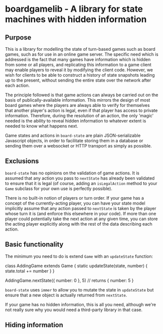 boardgamelib - A library for state machines with hidden information
===================================================================

## Purpose

This is a library for modelling the state of turn-based games such as board games, such as for use
in an online game server. The specific need which is addressed is the fact that many games have
information which is hidden from some or all players, and replicating this information to a game
client may enable players to reveal it by modifying the client code. However, we wish for clients
to be able to construct a history of state snapshots leading up to the present, without sending
the entire state over the network after each action.

The principle followed is that game actions can always be carried out on the basis of publically-available
information. This mirrors the design of most board games where the players are always able to verify for
themselves that another player's action is legal, even if that player has access to private information.
Therefore, during the resolution of an action, the only 'magic' needed is the ability to reveal hidden
information to whatever extent is needed to know what happens next.

Game states and actions in `board-state` are plain JSON-serializable Javascript objects, in order
to facilitate storing them in a database or sending them over a websocket or HTTP transport as
simply as possible.

## Exclusions

`board-state` has no opinions on the validation of game actions. It is assumed that any action you
pass to `nextState` has already been validated to ensure that it is legal (of course, adding an
`isLegalAction` method to your `Game` subclass for your own use is perfectly possible).

There is no built-in notion of players or turn order. If your game has a concept of the currently-acting player,
you can have your state model implicitly assume that any action passed to `nextState` is taken
by the player whose turn it is (and enforce this elsewhere in your code). If more than one player
could potentially take the next action at any given time, you can store the acting player
explicitly along with the rest of the data describing each action.

## Basic functionality

The minimum you need to do is extend `Game` with an `updateState` function:

  class AddingGame extends Game {
      static updateState(state, number) {
          state.total += number
      }
  }

  AddingGame.nextState({ number: 0 }, 5) // returns { number: 5 }

`board-state` uses `immer` to allow you to mutate the state in `updateState` but ensure that a new
object is actually returned from `nextState`.

If your game has no hidden information, this is all you need, although we're not really sure why you
would need a third-party library in that case.

## Hiding information

